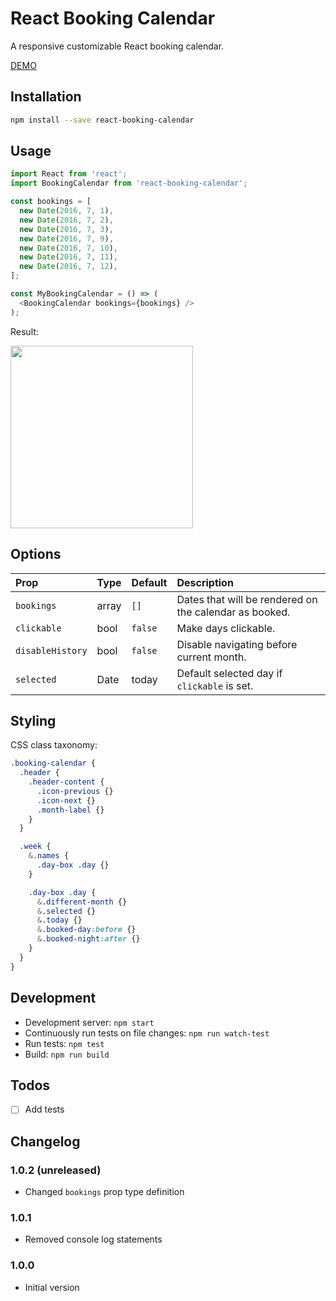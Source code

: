 # React Booking Calendar

A responsive customizable React booking calendar.

[DEMO](https://kristijanbambir.github.io/react-booking-calendar/)

## Installation

```bash
npm install --save react-booking-calendar
```

## Usage

```js
import React from 'react';
import BookingCalendar from 'react-booking-calendar';

const bookings = [
  new Date(2016, 7, 1),
  new Date(2016, 7, 2),
  new Date(2016, 7, 3),
  new Date(2016, 7, 9),
  new Date(2016, 7, 10),
  new Date(2016, 7, 11),
  new Date(2016, 7, 12),
];

const MyBookingCalendar = () => (
  <BookingCalendar bookings={bookings} />
);
```

Result:

<img src="https://github.com/kristijanbambir/react-booking-calendar/blob/master/preview.png?raw=true" width="292">

## Options

| Prop             | Type        | Default | Description                                            |
| :--------------- | :---------- | :------ | :----------------------------------------------------- |
| `bookings`       | array       | `[]`    | Dates that will be rendered on the calendar as booked. |
| `clickable`      | bool        | `false` | Make days clickable.                                   |
| `disableHistory` | bool        | `false` | Disable navigating before current month.               |
| `selected`       | Date        | today   | Default selected day if `clickable` is set.            |

## Styling

CSS class taxonomy:

```sass
.booking-calendar {
  .header {
    .header-content {
      .icon-previous {}
      .icon-next {}
      .month-label {}
    }
  }

  .week {
    &.names {
      .day-box .day {}
    }

    .day-box .day {
      &.different-month {}
      &.selected {}
      &.today {}
      &.booked-day:before {}
      &.booked-night:after {}
    }
  }
}
```

## Development

* Development server: `npm start`
* Continuously run tests on file changes: `npm run watch-test`
* Run tests: `npm test`
* Build: `npm run build`

## Todos

- [ ] Add tests

## Changelog

### 1.0.2 (unreleased)

* Changed `bookings` prop type definition

### 1.0.1

* Removed console log statements

### 1.0.0

* Initial version
